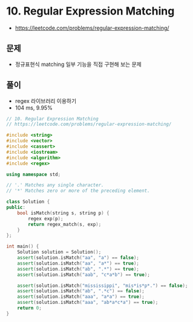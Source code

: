 # 10. Regular Expression Matching
* https://leetcode.com/problems/regular-expression-matching/

## 문제
* 정규표현식 matching 일부 기능을 직접 구현해 보는 문제

## 풀이
* regex 라이브러리 이용하기
* 104 ms, 9.95%

```cpp
// 10. Regular Expression Matching
// https://leetcode.com/problems/regular-expression-matching/

#include <string>
#include <vector>
#include <cassert>
#include <iostream>
#include <algorithm>
#include <regex>

using namespace std;

// '.' Matches any single character.
// '*' Matches zero or more of the preceding element.

class Solution {
public:
    bool isMatch(string s, string p) {
        regex exp(p);
        return regex_match(s, exp);
    }
};

int main() {
    Solution solution = Solution();
    assert(solution.isMatch("aa", "a") == false);
    assert(solution.isMatch("aa", "a*") == true);
    assert(solution.isMatch("ab", ".*") == true);
    assert(solution.isMatch("aab", "c*a*b") == true);

    assert(solution.isMatch("mississippi", "mis*is*p*.") == false);
    assert(solution.isMatch("ab", ".*c") == false);
    assert(solution.isMatch("aaa", "a*a") == true);
    assert(solution.isMatch("aaa", "ab*a*c*a") == true);
    return 0;
}
```